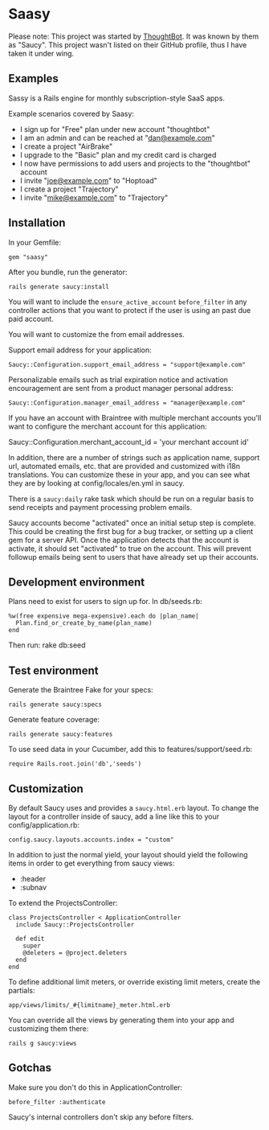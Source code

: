 Saasy
=====

Please note: This project was started by [ThoughtBot](https://github.com/ThoughtBot). It was known by them as "Saucy". This project wasn't listed on their GitHub profile, thus I have taken it under wing. 


Examples
---------

Sassy is a Rails engine for monthly subscription-style SaaS apps.

Example scenarios covered by Saasy:

* I sign up for "Free" plan under new account "thoughtbot"
* I am an admin and can be reached at "dan@example.com"
* I create a project "AirBrake"
* I upgrade to the "Basic" plan and my credit card is charged
* I now have permissions to add users and projects to the "thoughtbot" account
* I invite "joe@example.com" to "Hoptoad"
* I create a project "Trajectory"
* I invite "mike@example.com" to "Trajectory"

Installation
------------

In your Gemfile:

    gem "saasy"

After you bundle, run the generator:

    rails generate saucy:install

You will want to include the `ensure_active_account` `before_filter` in any controller actions that you want to protect if the user is using an past due paid account.

You will want to customize the from email addresses.

Support email address for your application:

    Saucy::Configuration.support_email_address = "support@example.com"

Personalizable emails such as trial expiration notice and activation encouragement are sent from a product manager personal address:

    Saucy::Configuration.manager_email_address = "manager@example.com"

If you have an account with Braintree with multiple merchant accounts you'll want to configure the merchant account for this application:

Saucy::Configuration.merchant_account_id = 'your merchant account id'

In addition, there are a number of strings such as application name, support url, automated emails, etc. that are provided and customized with i18n translations.  You can customize these in your app, and you can see what they are by looking at config/locales/en.yml in saucy.

There is a `saucy:daily` rake task which should be run on a regular basis to send receipts and payment processing problem emails.

Saucy accounts become "activated" once an initial setup step is complete. This could be creating the first bug for a bug tracker, or setting up a client gem for a server API. Once the application detects that the account is activate, it should set "activated" to true on the account. This will prevent followup emails being sent to users that have already set up their accounts.

Development environment
-----------------------

Plans need to exist for users to sign up for. In db/seeds.rb:

    %w(free expensive mega-expensive).each do |plan_name|
      Plan.find_or_create_by_name(plan_name)
    end

Then run: rake db:seed

Test environment
----------------

Generate the Braintree Fake for your specs:

    rails generate saucy:specs

Generate feature coverage:

    rails generate saucy:features

To use seed data in your Cucumber, add this to features/support/seed.rb:

    require Rails.root.join('db','seeds')

Customization
-------------

By default Saucy uses and provides a `saucy.html.erb` layout. To change the 
layout for a controller inside of saucy, add a line like this to your 
config/application.rb:

    config.saucy.layouts.accounts.index = "custom"

In addition to just the normal yield, your layout should yield the following 
items in order to get everything from saucy views:

* :header
* :subnav

To extend the ProjectsController:

    class ProjectsController < ApplicationController
      include Saucy::ProjectsController

      def edit
        super
        @deleters = @project.deleters
      end
    end

To define additional limit meters, or override existing limit meters, create the
partials:

    app/views/limits/_#{limitname}_meter.html.erb

You can override all the views by generating them into your app and customizing them there:

    rails g saucy:views

## Gotchas

Make sure you don't do this in ApplicationController:

    before_filter :authenticate

Saucy's internal controllers don't skip any before filters.

